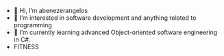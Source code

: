 - 👋 Hi, I’m abenezerangelos
- 👀 I’m interested in software development and anything related to programming
- 🌱 I’m currently learning advanced Object-oriented software engineering in C#.
- FITNESS


<!---
abenezerangelos/abenezerangelos is a ✨ special ✨ repository because its `README.md` (this file) appears on your GitHub profile.
You can click the Preview link to take a look at your changes.
--->

